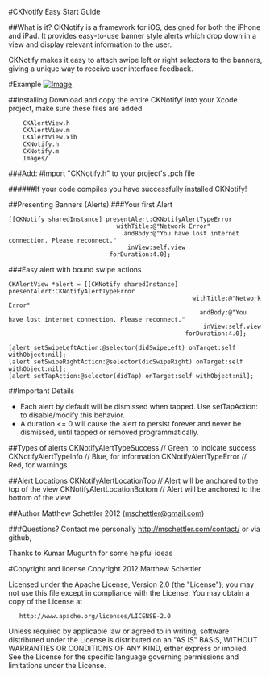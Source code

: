 #CKNotify Easy Start Guide

##What is it?
CKNotify is a framework for iOS, designed for both the iPhone and iPad. It provides easy-to-use banner style alerts which drop down in a view and display relevant information to the user. 

CKNotify makes it easy to attach swipe left or right selectors to the banners, giving a unique way to receive user interface feedback.

#Example
[ ![Image](https://raw.github.com/mschettler/CKNotify/master/Example/example_alert.png "CKNotify - Example Alert") ](http://google.com "Google")

##Installing
Download and copy the entire CKNotify/ into your Xcode project, make sure these files are added

        CKAlertView.h
        CKAlertView.m
        CKAlertView.xib
        CKNotify.h
        CKNotify.m
        Images/
        
###Add: 
        #import "CKNotify.h"
to your project's .pch file

######If your code compiles you have successfully installed CKNotify!

##Presenting Banners (Alerts)
###Your first Alert


    [[CKNotify sharedInstance] presentAlert:CKNotifyAlertTypeError
                                  withTitle:@"Network Error"
                                    andBody:@"You have lost internet connection. Please reconnect."
                                     inView:self.view
                                forDuration:4.0];


###Easy alert with bound swipe actions


    CKAlertView *alert = [[CKNotify sharedInstance] presentAlert:CKNotifyAlertTypeError
                                                       withTitle:@"Network Error"
                                                         andBody:@"You have lost internet connection. Please reconnect."
                                                          inView:self.view
                                                     forDuration:4.0];
    
    [alert setSwipeLeftAction:@selector(didSwipeLeft) onTarget:self withObject:nil];
    [alert setSwipeRightAction:@selector(didSwipeRight) onTarget:self withObject:nil];
    [alert setTapAction:@selector(didTap) onTarget:self withObject:nil];


##Important Details
- Each alert by default will be dismissed when tapped. Use setTapAction: to disable/modify this behavior.
- A duration <= 0 will cause the alert to persist forever and never be dismissed, until tapped or removed programmatically.

##Types of alerts
    CKNotifyAlertTypeSuccess  // Green, to indicate success
    CKNotifyAlertTypeInfo     // Blue, for information
    CKNotifyAlertTypeError    // Red, for warnings

##Alert Locations
    CKNotifyAlertLocationTop     // Alert will be anchored to the top of the view
    CKNotifyAlertLocationBottom  // Alert will be anchored to the bottom of the view


##Author
Matthew Schettler 2012 (mschettler@gmail.com)

###Questions? Contact me personally http://mschettler.com/contact/ or via github,

Thanks to Kumar Mugunth for some helpful ideas



#Copyright and license
Copyright 2012 Matthew Schettler

   Licensed under the Apache License, Version 2.0 (the "License");
   you may not use this file except in compliance with the License.
   You may obtain a copy of the License at

       http://www.apache.org/licenses/LICENSE-2.0

   Unless required by applicable law or agreed to in writing, software
   distributed under the License is distributed on an "AS IS" BASIS,
   WITHOUT WARRANTIES OR CONDITIONS OF ANY KIND, either express or implied.
   See the License for the specific language governing permissions and
   limitations under the License.